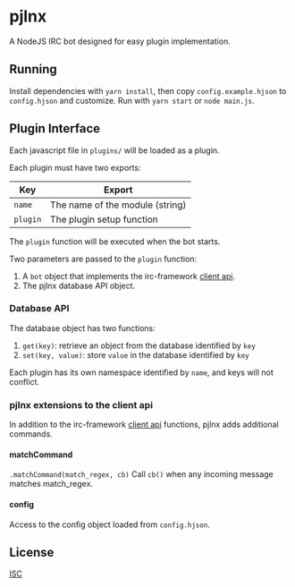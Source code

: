 # pjlnx

A NodeJS IRC bot designed for easy plugin implementation.

## Running

Install dependencies with `yarn install`, then copy `config.example.hjson` to `config.hjson` and customize. Run with `yarn start` or `node main.js`.

## Plugin Interface

Each javascript file in `plugins/` will be loaded as a plugin.

Each plugin must have two exports:

| Key      | Export                          |
| -------- | ------------------------------- |
| `name`   | The name of the module (string) |
| `plugin` | The plugin setup function       |

The `plugin` function will be executed when the bot starts.

Two parameters are passed to the `plugin` function:

1. A `bot` object that implements the irc-framework [client api](https://github.com/kiwiirc/irc-framework/blob/master/docs/clientapi.md).
2. The pjlnx database API object.

### Database API

The database object has two functions:

1. `get(key)`: retrieve an object from the database identified by `key`
2. `set(key, value)`: store `value` in the database identified by `key`

Each plugin has its own namespace identified by `name`, and keys will not conflict.

### pjlnx extensions to the client api

In addition to the irc-framework [client api](https://github.com/kiwiirc/irc-framework/blob/master/docs/clientapi.md) functions, pjlnx adds additional commands.

#### matchCommand

`.matchCommand(match_regex, cb)`
Call `cb()` when any incoming message matches match_regex.

#### config

Access to the config object loaded from `config.hjson`.

## License

[ISC](LICENSE.md)
